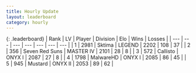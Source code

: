 ```yaml
---
title: Hourly Update
layout: leaderboard
category: hourly
---
```


{: .leaderboard}
| Rank | LV | Player | Division | Elo | Wins | Losses |
| --- | --- | --- | --- | --- | --- | --- |
| <span data-change="0">1</span> | 2981 | <span title="ID: 353063">Sktima</span> | LEGEND | <span data-change="0">2202</span> | <span data-change="0">108</span> | <span data-change="0">37</span> |
| <span data-change="0">2</span> | 356 | <span title="ID: 670324">Seven Red Suns</span> | MASTER IV | <span data-change="0">2101</span> | <span data-change="0">28</span> | <span data-change="0">8</span> |
| <span data-change="1">3</span> | 572 | <span title="ID: 619928">Callisto</span> | ONYX I | <span data-change="17">2087</span> | <span data-change="2">27</span> | <span data-change="0">8</span> |
| <span data-change="-1">4</span> | 1798 | <span title="ID: 261794">MalwareHD</span> | ONYX I | <span data-change="0">2085</span> | <span data-change="0">86</span> | <span data-change="0">45</span> |
| <span data-change="0">5</span> | 945 | <span title="ID: 611082">Mustard</span> | ONYX II | <span data-change="0">2053</span> | <span data-change="0">89</span> | <span data-change="0">62</span> |